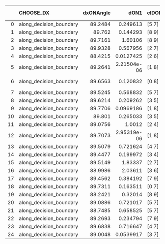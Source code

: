 |    | CHOOSE_DX               |   dxONAngle |        dON1 | cIDON1   |   dON_patch_1 |   nTON |         dON |   dxOFFAngle |       dOFF1 | cIDOFF1   |   dOFF_patch_1 |   nTOFF |        dOFF | SUCCESS   |   nExp |   dual_point_id |   subpoint_time_seconds |   total_execution_time |     logp |         dOFF/dON | Vote dOFF>dON   |
|---:|:------------------------|------------:|------------:|:---------|--------------:|-------:|------------:|-------------:|------------:|:----------|---------------:|--------:|------------:|:----------|-------:|----------------:|------------------------:|-----------------------:|---------:|-----------------:|:----------------|
|  0 | along_decision_boundary |     89.2484 | 0.249613    | [5 7]    |   0.249613    |      1 | 0.249613    |      89.9128 | 0.671185    | [5 7]     |    0.671185    |       1 | 0.671185    | True      |      1 |               1 |                1.39431  |                2.60567 |  0       |      2.6889      | True            |
|  1 | along_decision_boundary |     89.762  | 0.144293    | [8 9]    |   0.144293    |      1 | 0.144293    |      89.9452 | 0.324117    | [8 9]     |    0.324117    |       1 | 0.324117    | True      |      2 |               2 |                0.738152 |                3.38656 | -0.5     |      2.24623     | True            |
|  2 | along_decision_boundary |     89.7161 | 1.60106     | [8 9]    |   1.60106     |      1 | 1.60106     |      89.632  | 2.48623     | [8 9]     |    2.48623     |       1 | 2.48623     | True      |      3 |               3 |                2.16204  |                5.69586 | -1       |      1.55286     | True            |
|  3 | along_decision_boundary |     89.9328 | 0.567956    | [2 7]    |   0.567956    |      1 | 0.567956    |      89.9883 | 0.974022    | [2 7]     |    0.974022    |       1 | 0.974022    | True      |      4 |               4 |                2.04503  |                7.82876 | -1.5     |      1.71496     | True            |
|  4 | along_decision_boundary |     88.4215 | 0.0127425   | [2 6]    |   0.0127425   |      1 | 0.0127425   |      88.6437 | 0.0406363   | [2 6]     |    0.0406363   |       1 | 0.0406363   | True      |      5 |               5 |                0.854157 |                8.75092 | -2       |      3.18904     | True            |
|  5 | along_decision_boundary |     89.2641 | 2.21504e-06 | [1 8]    |   2.21504e-06 |      1 | 2.21504e-06 |      89.2636 | 3.51551     | [1 8]     |    3.51551     |       1 | 3.51551     | True      |      6 |               6 |                0.692147 |                9.50396 | -2.5     |      1.58711e+06 | True            |
|  6 | along_decision_boundary |     89.6563 | 0.120832    | [0 8]    |   0.120832    |      1 | 0.120832    |      88.9283 | 8.12257e-06 | [1 8]     |    8.12257e-06 |       1 | 8.12257e-06 | False     |      7 |               7 |                0.726799 |               10.2766  | -3       |      6.72218e-05 | False           |
|  7 | along_decision_boundary |     89.5245 | 0.568832    | [5 7]    |   0.568832    |      1 | 0.568832    |      89.2034 | 1.31428     | [5 7]     |    1.31428     |       1 | 1.31428     | True      |      8 |               8 |                1.60123  |               11.9198  | -1.78571 |      2.31049     | True            |
|  8 | along_decision_boundary |     89.6214 | 0.209262    | [3 5]    |   0.209262    |      1 | 0.209262    |      89.7785 | 2.19813     | [3 5]     |    2.19813     |       1 | 2.19813     | True      |      9 |               9 |                1.20319  |               13.1668  | -2.25    |     10.5042      | True            |
|  9 | along_decision_boundary |     89.7706 | 0.0969186   | [1 8]    |   0.0969186   |      1 | 0.0969186   |      88.4315 | 0.421447    | [0 8]     |    0.421447    |       1 | 0.421447    | True      |     10 |              10 |                0.762563 |               13.9803  | -2.72222 |      4.34846     | True            |
| 10 | along_decision_boundary |     89.801  | 0.265033    | [3 5]    |   0.265033    |      1 | 0.265033    |      89.8097 | 0.616742    | [3 5]     |    0.616742    |       1 | 0.616742    | True      |     11 |              11 |                1.24218  |               15.3282  | -3.2     |      2.32704     | True            |
| 11 | along_decision_boundary |     89.0756 | 1.0012      | [2 4]    |   1.0012      |      1 | 1.0012      |      89.2118 | 2.82053     | [2 4]     |    2.82053     |       1 | 2.82053     | True      |     12 |              12 |                2.95392  |               18.4318  | -3.68182 |      2.81714     | True            |
| 12 | along_decision_boundary |     89.7073 | 2.95319e-06 | [1 8]    |   2.95319e-06 |      1 | 2.95319e-06 |      89.9283 | 1.11439     | [1 8]     |    1.11439     |       1 | 1.11439     | True      |     13 |              13 |                1.17532  |               19.8229  | -4.16667 | 377351           | True            |
| 13 | along_decision_boundary |     89.5079 | 0.721624    | [4 7]    |   0.721624    |      1 | 0.721624    |      89.4986 | 1.36571     | [4 7]     |    1.36571     |       1 | 1.36571     | True      |     14 |              14 |                1.53461  |               21.4233  | -4.65385 |      1.89254     | True            |
| 14 | along_decision_boundary |     89.4477 | 0.199972    | [3 4]    |   0.199972    |      1 | 0.199972    |      89.2306 | 0.151301    | [3 4]     |    0.151301    |       1 | 0.151301    | False     |     15 |              15 |                0.844049 |               22.4221  | -5.14286 |      0.756612    | False           |
| 15 | along_decision_boundary |     89.5149 | 1.83337     | [2 7]    |   1.83337     |      1 | 1.83337     |      89.4645 | 3.19        | [2 7]     |    3.19        |       1 | 3.19        | True      |     16 |              16 |                3.82244  |               26.2956  | -4.03333 |      1.73996     | True            |
| 16 | along_decision_boundary |     88.9986 | 2.03611     | [3 6]    |   2.03611     |      1 | 2.03611     |      88.6652 | 4.75745     | [3 6]     |    4.75745     |       1 | 4.75745     | True      |     17 |              17 |                3.83955  |               30.269   | -4.5     |      2.33654     | True            |
| 17 | along_decision_boundary |     89.4562 | 0.384192    | [7 9]    |   0.384192    |      1 | 0.384192    |      89.0603 | 2.25929     | [7 9]     |    2.25929     |       1 | 2.25929     | True      |     18 |              18 |                0.983059 |               31.2828  | -4.97059 |      5.88061     | True            |
| 18 | along_decision_boundary |     89.7311 | 0.163511    | [0 7]    |   0.163511    |      1 | 0.163511    |      89.3728 | 1.25663     | [1 7]     |    1.25663     |       1 | 1.25663     | True      |     19 |              19 |                0.793658 |               32.2362  | -5.44444 |      7.68528     | True            |
| 19 | along_decision_boundary |     88.2421 | 0.32014     | [8 9]    |   0.32014     |      1 | 0.32014     |      88.1313 | 0.48708     | [8 9]     |    0.48708     |       1 | 0.48708     | True      |     20 |              20 |                1.2136   |               33.6885  | -5.92105 |      1.52146     | True            |
| 20 | along_decision_boundary |     89.0886 | 0.721017    | [5 7]    |   0.721017    |      1 | 0.721017    |      89.2273 | 0.543906    | [5 7]     |    0.543906    |       1 | 0.543906    | False     |     21 |              21 |                1.04949  |               34.9876  | -6.4     |      0.754359    | False           |
| 21 | along_decision_boundary |     88.7485 | 0.658525    | [5 7]    |   0.658525    |      1 | 0.658525    |      89.2371 | 0.510797    | [5 7]     |    0.510797    |       1 | 0.510797    | False     |     22 |              22 |                1.44716  |               36.5713  | -5.35714 |      0.775668    | False           |
| 22 | along_decision_boundary |     89.2693 | 0.234794    | [7 9]    |   0.234794    |      1 | 0.234794    |      89.5818 | 0.548608    | [7 9]     |    0.548608    |       1 | 0.548608    | True      |     23 |              23 |                0.940749 |               37.7667  | -4.45455 |      2.33656     | True            |
| 23 | along_decision_boundary |     89.6838 | 0.716647    | [4 7]    |   0.716647    |      1 | 0.716647    |      89.4616 | 0.0399697   | [4 7]     |    0.0399697   |       1 | 0.0399697   | False     |     24 |              24 |                0.920376 |               38.748   | -4.8913  |      0.0557732   | False           |
| 24 | along_decision_boundary |     89.0048 | 0.0539917   | [3 7]    |   0.0539917   |      1 | 0.0539917   |      89.4956 | 0.663651    | [3 7]     |    0.663651    |       1 | 0.663651    | True      |     25 |              25 |                0.729917 |               39.5838  | -4.08333 |     12.2917      | True            |